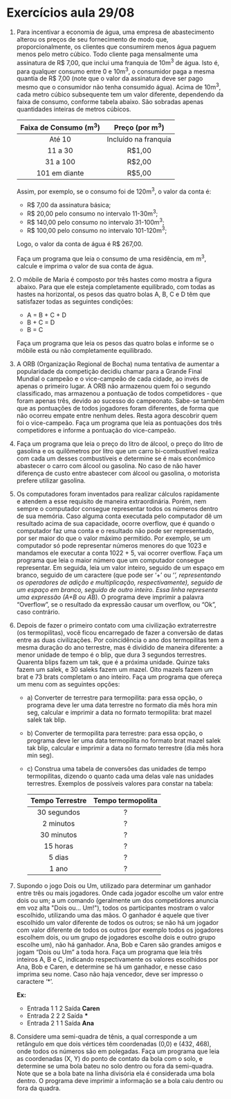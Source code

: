 # Exercícios aula 29/08

1. Para incentivar a economia de água, uma empresa de abastecimento alterou os preços de seu fornecimento de modo que, proporcionalmente, os clientes que consumirem menos água paguem menos pelo metro cúbico. Todo cliente paga mensalmente uma assinatura de R\$ 7,00, que inclui uma franquia de 10m<sup>3</sup> de água. Isto é, para qualquer consumo entre 0 e 10m<sup>3</sup>, o consumidor paga a mesma quantia de R\$ 7,00 (note que o valor da assinatura deve ser pago mesmo que o consumidor não tenha consumido água). Acima de 10m<sup>3</sup>, cada metro cúbico subsequente tem um valor diferente, dependendo da faixa de consumo, conforme tabela abaixo. São sobradas apenas quantidades inteiras de metros cúbicos.

    Faixa de Consumo (m<sup>3</sup>) | Preço (por m<sup>3</sup>)
    :-------------------------------:|:------------------------:
    Até 10|Incluído na franquia
    11 a 30|R\$1,00
    31 a 100|R\$2,00
    101 em diante|R\$5,00

    Assim, por exemplo, se o consumo foi de 120m<sup>3</sup>, o valor da conta é:
    * R\$ 7,00 da assinatura básica;
    * R\$ 20,00 pelo consumo no intervalo 11-30m<sup>3</sup>;
    * R\$ 140,00 pelo consumo no intervalo 31-100m<sup>3</sup>;
    * R\$ 100,00 pelo consumo no intervalo 101-120m<sup>3</sup>;

    Logo, o valor da conta de água é R\$ 267,00.

    Faça um programa que leia o consumo de uma residência, em m<sup>3</sup>, calcule e imprima o valor de sua conta de água.

2. O móbile de Maria é composto por três hastes como mostra a figura abaixo. Para que ele esteja completamente equilibrado, com todas as hastes na horizontal, os pesos das quatro bolas A, B, C e D têm que satisfazer todas as seguintes condições:
    * A = B + C + D
    * B + C = D
    * B = C

    Faça um programa que leia os pesos das quatro bolas e informe se o móbile está ou não completamente equilibrado.

3. A ORB (Organização Regional de Bocha) numa tentativa de aumentar a popularidade da competição decidiu chamar para a Grande Final Mundial o campeão e o vice-campeão de cada cidade, ao invés de apenas o primeiro lugar. A ORB não armazenou quem foi o segundo classificado, mas armazenou a pontuação de todos competidores - que foram apenas três, devido ao sucesso do campeonato. Sabe-se também que as pontuações de todos jogadores foram diferentes, de forma que não ocorreu empate entre nenhum deles. Resta agora descobrir quem foi o vice-campeão. Faça um programa que leia as pontuações dos três competidores e informe a pontuação do vice-campeão.

4. Faça um programa que leia o preço do litro de álcool, o preço do litro de gasolina e os quilômetros por litro que um carro bi-combustível realiza com cada um desses combustíveis e determine se é mais econômico abastecer o carro com álcool ou gasolina. No caso de não haver diferença de custo entre abastecer com álcool ou gasolina, o motorista prefere utilizar gasolina.

5. Os computadores foram inventados para realizar cálculos rapidamente e atendem a esse requisito de maneira extraordinária. Porém, nem sempre o computador consegue representar todos os números dentro de sua memória. Caso alguma conta executada pelo computador dê um resultado acima de sua capacidade, ocorre overflow, que é quando o computador faz uma conta e o resultado não pode ser representado, por ser maior do que o valor máximo permitido. Por exemplo, se um computador só pode representar números menores do que 1023 e mandamos ele executar a conta 1022 + 5, vai ocorrer overflow. Faça um programa que leia o maior número que um computador consegue representar. Em seguida, leia um valor inteiro, seguido de um espaço em branco, seguido de um caractere (que pode ser ‘+’ ou ‘*’, representando os operadores de adição e multiplicação, respectivamente), seguido de um espaço em branco, seguido de outro inteiro. Essa linha representa uma expressão (A+B ou A*B). O programa deve imprimir a palavra “Overflow”, se o resultado da expressão causar um overflow, ou “Ok”, caso contrário.

6. Depois de fazer o primeiro contato com uma civilização extraterrestre (os termopilitas), você ficou encarregado de fazer a conversão de datas entre as duas civilizações. Por coincidência o ano dos termopilitas tem a mesma duração do ano terrestre, mas é dividido de maneira diferente: a menor unidade de tempo é o blip, que dura 3 segundos terrestres. Quarenta blips fazem um tak, que é a próxima unidade. Quinze taks fazem um salek, e 30 saleks fazem um mazel. Oito mazels fazem um brat e 73 brats completam o ano inteiro. Faça um programa que ofereça um menu com as seguintes opções:
    * a) Converter de terrestre para termopilita: para essa opção, o programa deve ler uma data terrestre no formato dia mês hora min seg, calcular e imprimir a data no formato termopilita: brat mazel salek tak blip.
    * b) Converter de termopilita para terrestre: para essa opção, o programa deve ler uma data termopilita no formato brat mazel salek tak blip, calcular e imprimir a data no formato terrestre (dia mês hora min seg).
    * c) Construa uma tabela de conversões das unidades de tempo termopilitas, dizendo o quanto cada uma delas vale nas unidades terrestres. Exemplos de possíveis valores para constar na tabela:

        Tempo Terrestre | Tempo termopolita
        :--------------:|:------------------:
        30 segundos|?
        2 minutos|?
        30 minutos|?
        15 horas|?
        5 dias|?
        1 ano|?

7. Supondo o jogo Dois ou Um, utilizado para determinar um ganhador entre três ou mais jogadores. Onde cada jogador escolhe um valor entre dois ou um; a um comando (geralmente um dos competidores anuncia em voz alta "Dois ou... Um!"), todos os participantes mostram o valor escolhido, utilizando uma das mãos. O ganhador é aquele que tiver escolhido um valor diferente de todos os outros; se não há um jogador com valor diferente de todos os outros (por exemplo todos os jogadores escolhem dois, ou um grupo de jogadores escolhe dois e outro grupo escolhe um), não há ganhador. Ana, Bob e Caren são grandes amigos e jogam “Dois ou Um” a toda hora. Faça um programa que leia três inteiros A, B e C, indicando respectivamente os valores escolhidos por Ana, Bob e Caren, e determine se há um ganhador, e nesse caso imprima seu nome. Caso não haja vencedor, deve ser impresso o caractere ‘\*’.

    **Ex:**
    * Entrada 1 1 2 Saída **Caren**
    * Entrada 2 2 2 Saída **\***
    * Entrada 2 1 1 Saída **Ana**

8. Considere uma semi-quadra de tênis, a qual corresponde a um retângulo em que dois vértices têm coordenadas (0,0) e (432, 468), onde todos os números são em polegadas. Faça um programa que leia as coordenadas (X, Y) do ponto de contato da bola com o solo, e determine se uma bola bateu no solo dentro ou fora da semi-quadra. Note que se a bola bate na linha divisória ela é considerada uma bola dentro. O programa deve imprimir a informação se a bola caiu dentro ou fora da quadra.
